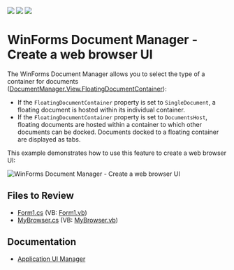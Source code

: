 <!-- default badges list -->
![](https://img.shields.io/endpoint?url=https://codecentral.devexpress.com/api/v1/VersionRange/128616584/12.1.8%2B)
[![](https://img.shields.io/badge/Open_in_DevExpress_Support_Center-FF7200?style=flat-square&logo=DevExpress&logoColor=white)](https://supportcenter.devexpress.com/ticket/details/E4337)
[![](https://img.shields.io/badge/📖_How_to_use_DevExpress_Examples-e9f6fc?style=flat-square)](https://docs.devexpress.com/GeneralInformation/403183)
<!-- default badges end -->

# WinForms Document Manager - Create a web browser UI

The WinForms Document Manager allows you to select the type of a container for documents ([DocumentManager.View.FloatingDocumentContainer](https://docs.devexpress.com/WindowsForms/DevExpress.XtraBars.Docking2010.Views.BaseView.FloatingDocumentContainer)):

* If the `FloatingDocumentContainer` property is set to `SingleDocument`, a floating document is hosted within its individual container.
* If the `FloatingDocumentContainer` property is set to `DocumentsHost`, floating documents are hosted within a container to which other documents can be docked. Documents docked to a floating container are displayed as tabs.

This example demonstrates how to use this feature to create a web browser UI:

![WinForms Document Manager - Create a web browser UI](https://raw.githubusercontent.com/DevExpress-Examples/how-to-create-tabs-with-a-browser-like-functionality-using-documentmanager-e4337/12.1.8%2B/media/winforms-documant-manager-browser-ui.png)


## Files to Review

* [Form1.cs](./CS/Form1.cs) (VB: [Form1.vb](./VB/Form1.vb))
* [MyBrowser.cs](./CS/MyBrowser.cs) (VB: [MyBrowser.vb](./VB/MyBrowser.vb))


## Documentation

* [Application UI Manager](https://docs.devexpress.com/WindowsForms/11359/controls-and-libraries/application-ui-manager)

